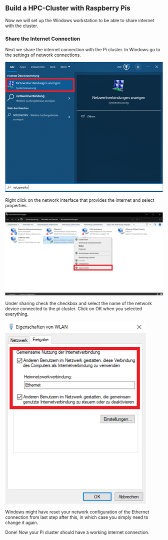 ## Build a HPC-Cluster with Raspberry Pis

Now we will set up the Windows workstation to be able to share internet with the cluster.

### Share the Internet Connection

Next we share the internet connection with the Pi cluster. In Windows go to the settings of network connections.

![goToNetworkConnections.png](../../pictures/goToNetworkConnections.png)

Right click on the network interface that provides the internet and select properties.

![networkConnectionProperties.png](../../pictures/networkConnectionProperties.png)

Under sharing check the checkbox and select the name of the network device connected to the pi cluster. Click on OK when you selected everything.

![networkSharing.png](../../pictures/networkSharing.png)

Windows might have reset your network configuration of the Ethernet connection from last step after this, in which case you simply need to change it again.

Done! Now your Pi cluster should have a working internet connection.
